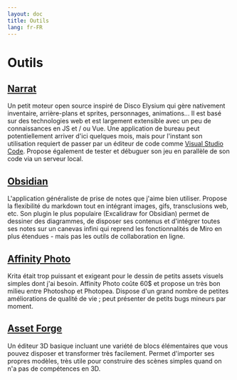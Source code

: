 ```yaml
---
layout: doc
title: Outils
lang: fr-FR
---
```


# Outils

## [Narrat](https://narrat.dev)

Un petit moteur open source inspiré de Disco Elysium qui gère nativement inventaire, arrière-plans et sprites, personnages, animations... Il est basé sur des technologies web et est largement extensible avec un peu de connaissances en JS et / ou Vue.
Une application de bureau peut potentiellement arriver d'ici quelques mois, mais pour l'instant son utilisation requiert de passer par un éditeur de code comme [Visual Studio Code](https://code.visualstudio.com).
Propose également de tester et débuguer son jeu en parallèle de son code via un serveur local. 

## [Obsidian](https://obsidian.md) 

L'application généraliste de prise de notes que j'aime bien utiliser. Propose la flexibilité du markdown tout en intégrant images, gifs, transclusions web, etc. Son plugin le plus populaire (Excalidraw for Obsidian) permet de dessiner des diagrammes, de disposer ses contenus et d'intégrer toutes ses notes sur un canevas infini qui reprend les fonctionnalités de Miro en plus étendues - mais pas les outils de collaboration en ligne. 

## [Affinity Photo ](https://affinity.serif.com/fr/photo/)

Krita était trop puissant et exigeant pour le dessin de petits assets visuels simples dont j'ai besoin. Affinity Photo coûte 60$ et propose un très bon milieu entre Photoshop et Photopea. Dispose d'un grand nombre de petites améliorations de qualité de vie ; peut présenter de petits bugs mineurs par moment.

## [Asset Forge](https://kenney.nl/tools/asset-forge)

Un éditeur 3D basique incluant une variété de blocs élémentaires que vous pouvez disposer et transformer très facilement. Permet d'importer ses propres modèles, très utile pour construire des scènes simples quand on n'a pas de compétences en 3D. 